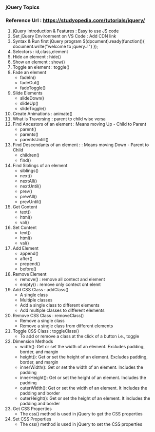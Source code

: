 ### jQuery Topics
### Reference Url : https://studyopedia.com/tutorials/jquery/
1. jQuery Introduction & Features : Easy to use JS code
2. Set jQuery Environment on VS Code : Add CDN link
3. Syntax & Run first jQuery program
    $(dpcument).ready(function(){
    document.write("welcome to jquery..!")
    });
4. Selectors : id,class,element
5. Hide an element  : hide()
6. Show an element : show()
7. Toggle an element : toggle()
8. Fade an element
    -   fadeIn()
    -   fadeOut()
    -   fadeToggle()
9. Slide Elements
    -   slideDown()
    -   slideUp()
    -   slideToggle()
10. Create Animations : animate()
11. What is Traversing : parent to child wise versa
12. Find Ancestors of an element : Means moving Up - Child to Parent
    -   parent()
    -   parents()
    -   parentsUntill()
13. Find Descendants of an element : : Means moving Down - Parent to Child
    -   children()
    -   find() 
14. Find Siblings of an element
    -   siblings()
    -   next()
    -   nextAll()
    -   nextUntil()
    -   prev()
    -   prevAll()
    -   prevUntil()
15. Get Content
    -   text()
    -   html()
    -   val()
16. Set Content
    -   text()
    -   html()
    -   val()
17. Add Element
    -   append()
    -   after()
    -   prepend()
    -   before()
18. Remove Element
    -   remove() : remove all contect and element
    -   empty() : remove only contect ont elemt 
19. Add CSS Class : addClass()
    -   A single class
    -   Multiple classes
    -   Add a single class to different elements
    -   Add multiple classes to different elements
20. Remove CSS Class : removeClass()
    -   Remove a single class
    -   Remove a single class from different elements
21. Toggle CSS Class : toggleClass()
    -   To add or remove a class at the click of a button i.e., toggle
22. Dimension Methods
    -   width(): Get or set the width of an element. Excludes padding, border, and margin
    -   height(): Get or set the height of an element. Excludes padding, border, and margin
    -   innerWidth(): Get or set the width of an element. Includes the padding
    -   innerHeight(): Get or set the height of an element. Includes the padding
    -   outerWidth(): Get or set the width of an element. It includes the padding and border
    -   outerHeight(): Get or set the height of an element. It includes the padding and border
23. Get CSS Properties
    -   The css() method is used in jQuery to get the CSS properties
24. Set CSS Properties
    -   The css() method is used in jQuery to set the CSS properties

